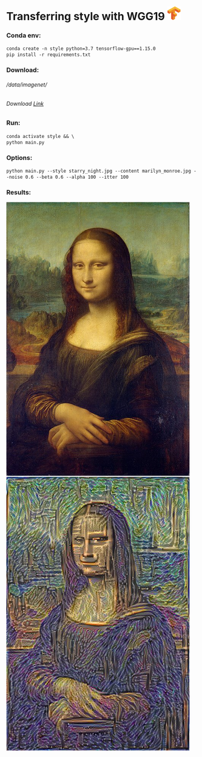 Transferring style with WGG19 ![](data/logo.png)
=============================

### Conda env: 
```
conda create -n style python=3.7 tensorflow-gpu==1.15.0
pip install -r requirements.txt
```
### Download:
###### /data/imagenet/
###### Download [Link](https://www.vlfeat.org/matconvnet/models/imagenet-vgg-verydeep-19.mat)

### Run:
```
conda activate style && \
python main.py
```
### Options:
```
python main.py --style starry_night.jpg --content marilyn_monroe.jpg --noise 0.6 --beta 0.6 --alpha 100 --itter 100
```  
### Results:
![](data/mona_lisa.jpg)
![](mona_starry.jpg)